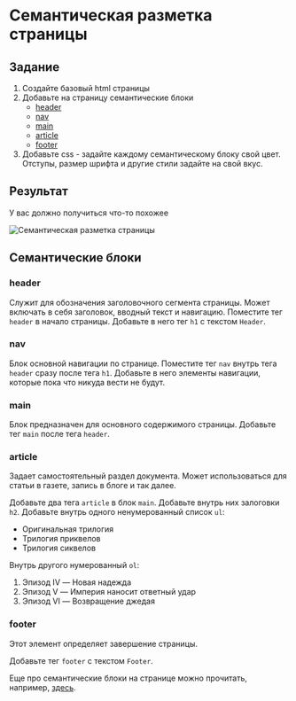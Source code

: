# Семантическая разметка страницы

## Задание

1. Создайте базовый html страницы
2. Добавьте на страницу семантические блоки
   - [header](###header)
   - [nav](###nav)
   - [main](###main)
   - [article](###article)
   - [footer](###footer)
3. Добавьте css - задайте каждому семантическому блоку свой цвет. Отступы, размер шрифта и другие стили задайте на свой вкус.

## Результат

У вас должно получиться что-то похожее

<img src="https://i.imgur.com/8pHFf93.png" style="max-width: 100%" alt="Семантическая разметка страницы">

## Семантические блоки

### header

Служит для обозначения заголовочного сегмента страницы. Может включать в себя заголовок, вводный текст и навигацию.
Поместите тег `header` в начало страницы. Добавьте в него тег `h1` с текстом `Header`.

### nav

Блок основной навигации по странице.
Поместите тег `nav` внутрь тега `header` сразу после тега `h1`. Добавьте в него элементы навигации, которые пока что никуда вести не будут.

### main

Блок предназначен для основного содержимого страницы.
Добавьте тег `main` после тега `header`.

### article

Задает самостоятельный раздел документа. Может использоваться для статьи в газете, запись в блоге и так далее.

Добавьте два тега `article` в блок `main`. Добавьте внутрь них залоговки `h2`.
Добавьте внутрь одного ненумерованный список `ul`:

- Оригинальная трилогия
- Трилогия приквелов
- Трилогия сиквелов

Внутрь другого нумерованный `ol`:

1. Эпизод IV — Новая надежда
2. Эпизод V — Империя наносит ответный удар
3. Эпизод VI — Возвращение джедая

### footer

Этот элемент определяет завершение страницы.

Добавьте тег `footer` с текстом `Footer`.

Еще про семантические блоки на странице можно прочитать, например, [здесь](https://habr.com/ru/post/214407/).
